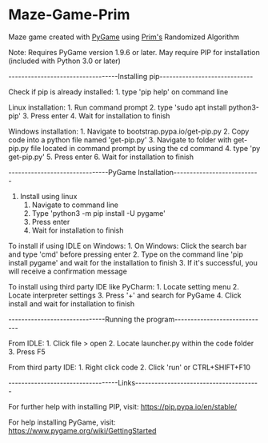 # Maze-Game-Prim
Maze game created with [PyGame](https://www.pygame.org/) using [Prim's](https://en.wikipedia.org/wiki/Prim%27s_algorithm#:~:text=In%20computer%20science%2C%20Prim's%20algorithm,in%20the%20tree%20is%20minimized.) Randomized Algorithm

Note: 
	Requires PyGame version 1.9.6 or later. 
	May require PIP for installation (included with Python 3.0 or later)

----------------------------------Installing pip-----------------------------

Check if pip is already installed:
	1. type 'pip help' on command line
	
Linux installation:
	1. Run command prompt
	2. type 'sudo apt install python3-pip'
	3. Press enter
	4. Wait for installation to finish
	
Windows installation:
	1. Navigate to bootstrap.pypa.io/get-pip.py
	2. Copy code into a python file named 'get-pip.py'
	3. Navigate to folder with get-pip.py file located in command prompt by using the cd command
	4. type 'py get-pip.py'
	5. Press enter
	6. Wait for installation to finish
	
-------------------------------PyGame Installation---------------------------

1. Install using linux
	1. Navigate to command line
	2. Type 'python3 -m pip install -U pygame'
	3. Press enter
	4. Wait for installation to finish

To install if using IDLE on Windows:
	1. On Windows: Click the search bar and type 'cmd' before pressing enter
	2. Type on the command line 'pip install pygame' and wait for the installation to finish
	3. If it's successful, you will receive a confirmation message 

To install using third party IDE like PyCharm:
	1. Locate setting menu
	2. Locate interpreter settings
	3. Press '+' and search for PyGame
	4. Click install and wait for installation to finish


------------------------------Running the program-----------------------------

From IDLE:
	1. Click file > open 
	2. Locate launcher.py within the code folder
	3. Press F5

From third party IDE:
	1. Right click code
	2. Click 'run' or CTRL+SHIFT+F10

----------------------------------Links---------------------------------------

For further help with installing PIP, visit:       https://pip.pypa.io/en/stable/

For help installing PyGame, visit:                 https://www.pygame.org/wiki/GettingStarted
